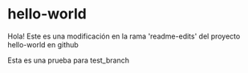 # hello-world

Hola! Este es una modificación en la rama 'readme-edits' del proyecto hello-world en github

Esta es una prueba para test_branch

